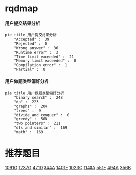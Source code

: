 # rqdmap

<!-- tabs:start -->



#### **用户提交结果分析**

```mermaid
pie title 用户提交结果分析
    "Accepted" :  39
    "Rejected" :  0
    "Wrong answer" :  36
    "Runtime error" :  3
    "Time limit exceeded" :  21
    "Memory limit exceeded" :  0
    "Compilation error" :  1
    "Partial" :  0
```

#### **用户做题类型偏好分析**

```mermaid
pie title 用户做题类型偏好分析
    "binary search" :  248
    "dp" :  223
    "graphs" :  204
    "trees" :  9
    "divide and conquer" :  0
    "greedy" :  508
    "two pointers" :  211
    "dfs and similar" :  169
    "math" :  169
```



<!-- tabs:end -->
# 推荐题目
[1091G](https://codeforces.com/contest/1091/problem/G)
[1237G](https://codeforces.com/contest/1237/problem/G)
[471D](https://codeforces.com/contest/471/problem/D)
[844A](https://codeforces.com/contest/844/problem/A)
[1401E](https://codeforces.com/contest/1401/problem/E)
[1023C](https://codeforces.com/contest/1023/problem/C)
[1148A](https://codeforces.com/contest/1148/problem/A)
[551E](https://codeforces.com/contest/551/problem/E)
[494A](https://codeforces.com/contest/494/problem/A)
[356B](https://codeforces.com/contest/356/problem/B)
